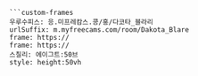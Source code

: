 

```쿠스통-프라메스
```custom-frames
우루수피스: 응.미프레캄스.콩/홍/다코타_블라리
urlSuffix: m.myfreecams.com/room/Dakota_Blare
frame: https://
frame: https://
스칠리: 에이그트:50브
style: height:50vh
```
```